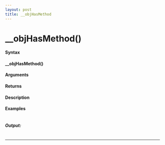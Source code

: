 ```yaml
---
layout: post
title: __objHasMethod
---
```


# __objHasMethod()


#### Syntax

#### __objHasMethod()

#### Arguments

#### Returns

#### Description

#### Examples

```

```

##### Output:

```

```

---
